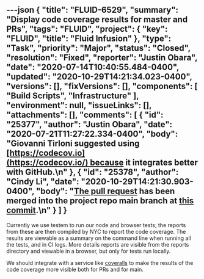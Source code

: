 ---json
{
  "title": "FLUID-6529",
  "summary": "Display code coverage results for master and PRs",
  "tags": "FLUID",
  "project": {
    "key": "FLUID",
    "title": "Fluid Infusion"
  },
  "type": "Task",
  "priority": "Major",
  "status": "Closed",
  "resolution": "Fixed",
  "reporter": "Justin Obara",
  "date": "2020-07-14T10:40:55.484-0400",
  "updated": "2020-10-29T14:21:34.023-0400",
  "versions": [],
  "fixVersions": [],
  "components": [
    "Build Scripts",
    "Infrastructure"
  ],
  "environment": null,
  "issueLinks": [],
  "attachments": [],
  "comments": [
    {
      "id": "25377",
      "author": "Justin Obara",
      "date": "2020-07-21T11:27:22.334-0400",
      "body": "Giovanni Tirloni suggested using [https://codecov.io](https://codecov.io/) because it integrates better with GitHub.\n"
    },
    {
      "id": "25378",
      "author": "Cindy Li",
      "date": "2020-10-29T14:21:30.903-0400",
      "body": "[The pull request](https://github.com/fluid-project/infusion/pull/1002) has been merged into the project repo main branch at [this commit](https://github.com/fluid-project/infusion/commit/5734c1232a1ebcbd54c59b157f6e2bced7176719).\n"
    }
  ]
}
---
Currently we use testem to run our node and browser tests; the reports from these are then compiled by NYC to report the code coverage. The results are viewable as a summary on the command line when running all the tests, and in CI logs. More details reports are visible from the reports directory and viewable in a browser, but only for tests run locally. 

We should integrate with a service like [coveralls](https://coveralls.io) to make the results of the code coverage more visible both for PRs and for main. 

        